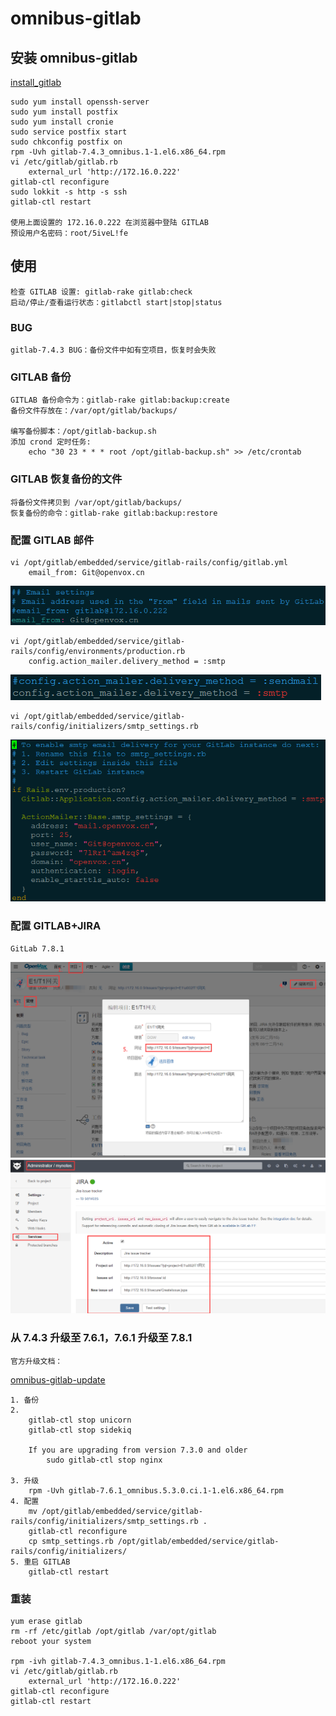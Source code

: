 # omnibus-gitlab

## 安装 omnibus-gitlab

[install_gitlab](https://about.gitlab.com/downloads/)

	sudo yum install openssh-server
	sudo yum install postfix
	sudo yum install cronie
	sudo service postfix start
	sudo chkconfig postfix on
	rpm -Uvh gitlab-7.4.3_omnibus.1-1.el6.x86_64.rpm
	vi /etc/gitlab/gitlab.rb
		external_url 'http://172.16.0.222'
	gitlab-ctl reconfigure
	sudo lokkit -s http -s ssh
	gitlab-ctl restart

	使用上面设置的 172.16.0.222 在浏览器中登陆 GITLAB
	预设用户名密码：root/5iveL!fe
	
## 使用

	检查 GITLAB 设置: gitlab-rake gitlab:check
	启动/停止/查看运行状态：gitlabctl start|stop|status

### BUG

	gitlab-7.4.3 BUG：备份文件中如有空项目，恢复时会失败

### GITLAB 备份

	GITLAB 备份命令为：gitlab-rake gitlab:backup:create
	备份文件存放在：/var/opt/gitlab/backups/

	编写备份脚本：/opt/gitlab-backup.sh
	添加 crond 定时任务: 
		echo "30 23 * * * root /opt/gitlab-backup.sh" >> /etc/crontab

### GITLAB 恢复备份的文件

	将备份文件拷贝到 /var/opt/gitlab/backups/
	恢复备份的命令：gitlab-rake gitlab:backup:restore
	
### 配置 GITLAB 邮件

	vi /opt/gitlab/embedded/service/gitlab-rails/config/gitlab.yml
		email_from: Git@openvox.cn

![email_from](images/email_from.png)

	vi /opt/gitlab/embedded/service/gitlab-rails/config/environments/production.rb
		config.action_mailer.delivery_method = :smtp

![smtp](images/smtp.png)

	vi /opt/gitlab/embedded/service/gitlab-rails/config/initializers/smtp_settings.rb

![email_settings](images/email_settings.png)

### 配置 GITLAB+JIRA

	GitLab 7.8.1

![jira-address](images/jira-address.png)
![gitlab-jira](images/gitlab-jira.png)

### 从 7.4.3 升级至 7.6.1，7.6.1 升级至 7.8.1

	官方升级文档：

[omnibus-gitlab-update](https://gitlab.com/gitlab-org/omnibus-gitlab/blob/master/doc/update.md)

	1. 备份
	2. 
		gitlab-ctl stop unicorn
		gitlab-ctl stop sidekiq

		If you are upgrading from version 7.3.0 and older
			sudo gitlab-ctl stop nginx

	3. 升级
		rpm -Uvh gitlab-7.6.1_omnibus.5.3.0.ci.1-1.el6.x86_64.rpm
	4. 配置
		mv /opt/gitlab/embedded/service/gitlab-rails/config/initializers/smtp_settings.rb .
		gitlab-ctl reconfigure
		cp smtp_settings.rb /opt/gitlab/embedded/service/gitlab-rails/config/initializers/
	5. 重启 GITLAB
		gitlab-ctl restart
		
### 重装

	yum erase gitlab
	rm -rf /etc/gitlab /opt/gitlab /var/opt/gitlab
	reboot your system

	rpm -ivh gitlab-7.4.3_omnibus.1-1.el6.x86_64.rpm
	vi /etc/gitlab/gitlab.rb
		external_url 'http://172.16.0.222'
	gitlab-ctl reconfigure
	gitlab-ctl restart